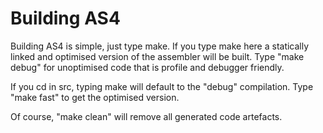 Building AS4
===

Building AS4 is simple, just type make. If you type make here a statically linked and optimised version of the assembler will be built. Type "make debug" for unoptimised code that is profile and debugger friendly.

If you cd in src, typing make will default to the "debug" compilation. Type "make fast" to get the optimised version.

Of course, "make clean" will remove all generated code artefacts.